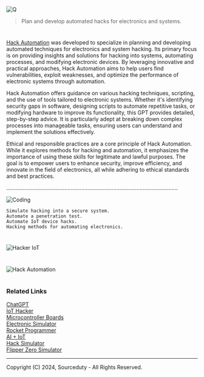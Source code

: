 ![Q](https://github.com/user-attachments/assets/4235f81b-784c-4fe2-8039-fcf95afba74c)

>  Plan and develop automated hacks for electronics and systems.

#

[Hack Automation](https://chatgpt.com/g/g-zGNpuVYNZ-hack-automation) was developed to specialize in planning and developing automated techniques for electronics and system hacking. Its primary focus is on providing insights and solutions for hacking into systems, automating processes, and modifying electronic devices. By leveraging innovative and practical approaches, Hack Automation aims to help users find vulnerabilities, exploit weaknesses, and optimize the performance of electronic systems through automation.

Hack Automation offers guidance on various hacking techniques, scripting, and the use of tools tailored to electronic systems. Whether it's identifying security gaps in software, designing scripts to automate repetitive tasks, or modifying hardware to improve its functionality, this GPT provides detailed, step-by-step advice. It is particularly adept at breaking down complex processes into manageable tasks, ensuring users can understand and implement the solutions effectively.

Ethical and responsible practices are a core principle of Hack Automation. While it explores methods for hacking and automation, it emphasizes the importance of using these skills for legitimate and lawful purposes. The goal is to empower users to enhance security, improve efficiency, and innovate in the field of electronics, all while adhering to ethical standards and best practices.

................................................................................................................

![Coding](https://github.com/user-attachments/assets/e65802fb-8ea2-428f-a958-8f2e8bc9f665)

```
Simulate hacking into a secure system.
Automate a penetration test.
Automate IoT device hacks.
Hacking methods for automating electronics.
```

#

![Hacker IoT](https://github.com/user-attachments/assets/5dfddd9a-ac8e-4c90-b3e9-6cbaf4bfb0d7)

#

![Hack Automation](https://github.com/user-attachments/assets/c262b25a-97fc-47a0-a49d-499f1aba4043)

#
### Related Links

[ChatGPT](https://github.com/sourceduty/ChatGPT)
<br>
[IoT Hacker](https://github.com/sourceduty/IoT_Hacker)
<br>
[Microcontroller Boards](https://github.com/sourceduty/Microcontroller_Boards)
<br>
[Electronic Simulator](https://chat.openai.com/g/g-409Bg1hAQ-electronic-simulator)
<br>
[Rocket Programmer](https://github.com/sourceduty/Rocket_Programmer)
<br>
[AI + IoT](https://github.com/sourceduty/AI_IoT)
<br>
[Hack Simulator](https://github.com/sourceduty/Hack_Simulator)
<br>
[Flipper Zero Simulator](https://github.com/sourceduty/Flipper_Zero_Simulator)

***
Copyright (C) 2024, Sourceduty - All Rights Reserved.
